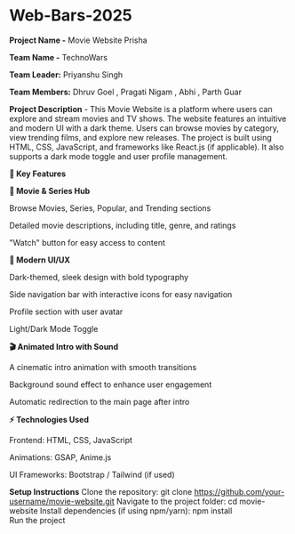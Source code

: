 # Web-Bars-2025

**Project Name -** Movie Website Prisha 

**Team Name -** TechnoWars

**Team Leader:** Priyanshu Singh 

**Team Members:** Dhruv Goel , Pragati Nigam , Abhi , Parth Guar

**Project Description** - This Movie Website is a platform where users can explore and stream movies and TV shows. The website features an intuitive and modern UI with a dark theme. Users can browse movies by category, view trending films, and explore new releases. The project is built using HTML, CSS, JavaScript, and frameworks like React.js (if applicable). It also supports a dark mode toggle and user profile management.


**🌟 Key Features**

**🎥 Movie & Series Hub**

Browse Movies, Series, Popular, and Trending sections

Detailed movie descriptions, including title, genre, and ratings

"Watch" button for easy access to content

**🎨 Modern UI/UX**

Dark-themed, sleek design with bold typography

Side navigation bar with interactive icons for easy navigation

Profile section with user avatar

Light/Dark Mode Toggle

**🎬 Animated Intro with Sound**

A cinematic intro animation with smooth transitions

Background sound effect to enhance user engagement

Automatic redirection to the main page after intro

**⚡ Technologies Used**

Frontend: HTML, CSS, JavaScript

Animations: GSAP, Anime.js

UI Frameworks: Bootstrap / Tailwind (if used)


**Setup Instructions**
Clone the repository:
git clone https://github.com/your-username/movie-website.git
Navigate to the project folder:
cd movie-website
Install dependencies (if using npm/yarn):
npm install  
Run the project

